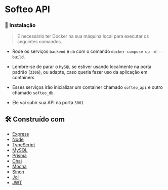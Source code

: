 # Softeo API
### 🔧 Instalação

> É necessário ter Docker na sua máquina local para executar os seguintes comandos.

- Rode os serviços `backend` e `db` com o comando `docker-compose up -d --build`.
- Lembre-se de parar o `MySQL` se estiver usando localmente na porta padrão (`3306`), ou adapte, caso queria fazer uso da aplicação em containers
- Esses serviços irão inicializar um container chamado  `softeo_api` e outro chamado `softeo_db`.

- Ele vai subir sua API na porta `3001`

## 🛠️ Construído com

* [Express](https://expressjs.com/pt-br/)
* [Node](https://nodejs.org/pt-br/docs/)
* [TypeScript](https://www.typescriptlang.org/)
* [MySQL](https://dev.mysql.com/doc/)
* [Prisma](https://www.prisma.io/docs/getting-started/quickstart)
* [Chai](https://www.chaijs.com/)
* [Mocha](https://mochajs.org/)
* [Sinon](https://sinonjs.org/releases/latest/)
* [Joi](https://joi.dev/api/?v=17.6.0)
* [JWT](https://jwt.io/)
